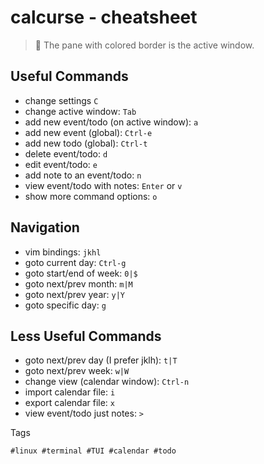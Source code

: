 # calcurse - cheatsheet

> 🧐 The pane with colored border is the active window.

## Useful Commands

* change settings `C`
* change active window: `Tab`
* add new event/todo (on active window): `a`
* add new event (global): `Ctrl-e`
* add new todo (global): `Ctrl-t`
* delete event/todo: `d`
* edit event/todo: `e`
* add note to an event/todo: `n`
* view event/todo with notes: `Enter` or `v`
* show more command options: `o`

## Navigation

* vim bindings: `jkhl`
* goto current day: `Ctrl-g`
* goto start/end of week: `0|$`
* goto next/prev month: `m|M`
* goto next/prev year: `y|Y`
* goto specific day: `g`

## Less Useful Commands

* goto next/prev day (I prefer jklh): `t|T`
* goto next/prev week: `w|W`
* change view (calendar window): `Ctrl-n`
* import calendar file: `i`
* export calendar file: `x`
* view event/todo just notes: `>`


Tags

    #linux #terminal #TUI #calendar #todo
